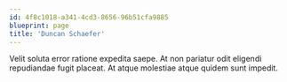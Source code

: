 ```yaml
---
id: 4f8c1018-a341-4cd3-8656-96b51cfa9885
blueprint: page
title: 'Duncan Schaefer'
---
```

Velit soluta error ratione expedita saepe. At non pariatur odit eligendi repudiandae fugit placeat. At atque molestiae atque quidem sunt impedit.